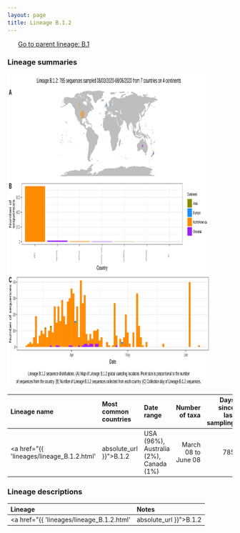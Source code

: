 ```yaml
---
layout: page
title: Lineage B.1.2
---
```




<p>
<ul class="actions small">
	 <a href="{{ 'lineages/lineage_B.1.html' | absolute_url }}" class="button special fit">Go to parent lineage: B.1</a>
</ul>
</p>
<h3> Lineage summaries</h3>

<img src="../assets/images/B.1.2.svg" alt="B.1.2 lineage summary figure" width="90%" height="700px" />


| Lineage name | Most common countries | Date range | Number of taxa |  Days since last sampling | Known Travel | Recall value |
|:-----|:-----|:-------|-------:|-------:|:---------|--------:|
| <a href="{{ 'lineages/lineage_B.1.2.html' | absolute_url }}">B.1.2</a> | USA (96%), Australia (2%), Canada (1%) | March 08 to June 08 | 785 | 14 |  | 0.971 |

<h3>Lineage descriptions</h3>

| Lineage | Notes |
|:-----|:-----|
| <a href="{{ 'lineages/lineage_B.1.2.html' | absolute_url }}">B.1.2</a> | USA lineage, split up a bit, refined it |

